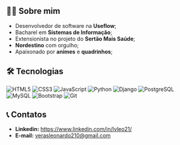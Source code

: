 ## 👩‍💻 Sobre mim

- Desenvolvedor de software na **Useflow**;
- Bacharel em **Sistemas de Informação**;
- Extensionista no projeto do **Sertão Mais Saúde**;
- **Nordestino** com orgulho;
- Apaixonado por **animes** e **quadrinhos**;

## 🛠 Tecnologias

![HTML5](https://img.icons8.com/color/40/000000/html-5.png)
![CSS3](https://img.icons8.com/color/40/000000/css3.png)
![JavaScript](https://img.icons8.com/color/40/000000/javascript.png)
![Python](https://img.icons8.com/color/40/000000/python.png)
![Django](https://img.icons8.com/windows/40/0C4B33/django.png)
![PostgreSQL](https://img.icons8.com/color/40/000000/postgreesql.png)
![MySQL](https://img.icons8.com/color/40/mysql-logo.png)
![Bootstrap](https://img.icons8.com/color/40/000000/bootstrap.png)
![Git](https://img.icons8.com/color/40/000000/git.png)

## 📞 Contatos
- **Linkedin:** https://www.linkedin.com/in/lvleo21/
- **E-mail:** verasleonardo210@gmail.com

